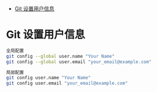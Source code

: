 - [Git 设置用户信息](#git-设置用户信息)

# Git 设置用户信息
```bash
全局配置
git config --global user.name "Your Name"
git config --global user.email "your_email@example.com"
```
```bash
局部配置
git config user.name "Your Name"
git config user.email "your_email@example.com"
```